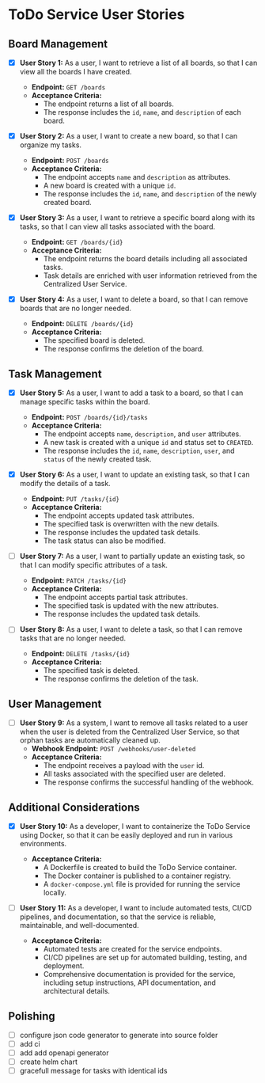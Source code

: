 # ToDo Service User Stories

## Board Management
- [x] **User Story 1:** As a user, I want to retrieve a list of all boards, so that I can view all the boards I have created.
    - **Endpoint:** `GET /boards`
    - **Acceptance Criteria:**
        - The endpoint returns a list of all boards.
        - The response includes the `id`, `name`, and `description` of each board.

- [x] **User Story 2:** As a user, I want to create a new board, so that I can organize my tasks.
    - **Endpoint:** `POST /boards`
    - **Acceptance Criteria:**
        - The endpoint accepts `name` and `description` as attributes.
        - A new board is created with a unique `id`.
        - The response includes the `id`, `name`, and `description` of the newly created board.

- [x] **User Story 3:** As a user, I want to retrieve a specific board along with its tasks, so that I can view all tasks associated with the board.
    - **Endpoint:** `GET /boards/{id}`
    - **Acceptance Criteria:**
        - The endpoint returns the board details including all associated tasks.
        - Task details are enriched with user information retrieved from the Centralized User Service.

- [x] **User Story 4:** As a user, I want to delete a board, so that I can remove boards that are no longer needed.
    - **Endpoint:** `DELETE /boards/{id}`
    - **Acceptance Criteria:**
        - The specified board is deleted.
        - The response confirms the deletion of the board.

## Task Management
- [x] **User Story 5:** As a user, I want to add a task to a board, so that I can manage specific tasks within the board.
    - **Endpoint:** `POST /boards/{id}/tasks`
    - **Acceptance Criteria:**
        - The endpoint accepts `name`, `description`, and `user` attributes.
        - A new task is created with a unique `id` and status set to `CREATED`.
        - The response includes the `id`, `name`, `description`, `user`, and `status` of the newly created task.

- [x] **User Story 6:** As a user, I want to update an existing task, so that I can modify the details of a task.
    - **Endpoint:** `PUT /tasks/{id}`
    - **Acceptance Criteria:**
        - The endpoint accepts updated task attributes.
        - The specified task is overwritten with the new details.
        - The response includes the updated task details.
        - The task status can also be modified.

- [ ] **User Story 7:** As a user, I want to partially update an existing task, so that I can modify specific attributes of a task.
    - **Endpoint:** `PATCH /tasks/{id}`
    - **Acceptance Criteria:**
        - The endpoint accepts partial task attributes.
        - The specified task is updated with the new attributes.
        - The response includes the updated task details.

- [ ] **User Story 8:** As a user, I want to delete a task, so that I can remove tasks that are no longer needed.
    - **Endpoint:** `DELETE /tasks/{id}`
    - **Acceptance Criteria:**
        - The specified task is deleted.
        - The response confirms the deletion of the task.

## User Management
- [ ] **User Story 9:** As a system, I want to remove all tasks related to a user when the user is deleted from the Centralized User Service, so that orphan tasks are automatically cleaned up.
    - **Webhook Endpoint:** `POST /webhooks/user-deleted`
    - **Acceptance Criteria:**
        - The endpoint receives a payload with the `user` id.
        - All tasks associated with the specified user are deleted.
        - The response confirms the successful handling of the webhook.

## Additional Considerations
- [x] **User Story 10:** As a developer, I want to containerize the ToDo Service using Docker, so that it can be easily deployed and run in various environments.
    - **Acceptance Criteria:**
        - A Dockerfile is created to build the ToDo Service container.
        - The Docker container is published to a container registry.
        - A `docker-compose.yml` file is provided for running the service locally.

- [ ] **User Story 11:** As a developer, I want to include automated tests, CI/CD pipelines, and documentation, so that the service is reliable, maintainable, and well-documented.
    - **Acceptance Criteria:**
        - Automated tests are created for the service endpoints.
        - CI/CD pipelines are set up for automated building, testing, and deployment.
        - Comprehensive documentation is provided for the service, including setup instructions, API documentation, and architectural details.

## Polishing

- [ ] configure json code generator to generate into source folder
- [ ] add ci
- [ ] add add openapi generator
- [ ] create helm chart
- [ ] gracefull message for tasks with identical ids
